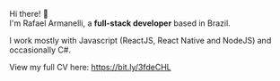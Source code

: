 Hi there! 👋 <br />
I'm Rafael Armanelli, a **full-stack developer** based in Brazil.

I work mostly with Javascript (ReactJS, React Native and NodeJS) and occasionally C#.

View my full CV here: https://bit.ly/3fdeCHL

<!--
**armanelli/armanelli** is a ✨ _special_ ✨ repository because its `README.md` (this file) appears on your GitHub profile.

### Start here

I have a few projects here that I would like 

### Hi there 👋

- 📫 How to reach me: 
  - Send me a message

Here are some ideas to get you started:

- 🔭 I’m currently working on ...
- 🌱 I’m currently learning ...
- 👯 I’m looking to collaborate on ...
- 🤔 I’m looking for help with ...
- 💬 Ask me about ...
- 📫 How to reach me: ...
- 😄 Pronouns: ...
- ⚡ Fun fact: ...
-->

